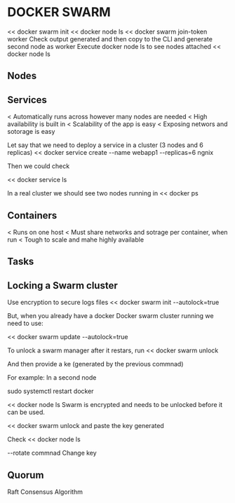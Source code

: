 # DOCKER SWARM

<< docker swarm init
<< docker node ls
<< docker swarm join-token worker
Check output generated and then copy to the CLI and generate second node as worker
Execute docker node ls to see nodes attached
<< docker node ls


## Nodes


## Services
< Automatically runs across however many nodes are needed
< High availability is built in 
< Scalability of the app is easy
< Exposing networs and sotorage is easy

Let say that we need to deploy a service in a cluster (3 nodes and 6 replicas)
<< docker service create --name webapp1 --replicas=6 ngnix

Then we could check

<< docker service ls

In a real cluster we should see two nodes running in 
<< docker ps

## Containers 
< Runs on one host
< Must share networks and sotrage per container, when run
< Tough to scale and mahe highly available
## Tasks

## Locking a Swarm cluster

Use encryption to secure logs files
<< docker swarm init --autolock=true

But, when you already have a docker Docker swarm cluster running we need to use:

<< docker swarm update --autolock=true

To unlock a swarm manager after it restars, run 
<< docker swarm unlock

And then provide a ke (generated by the previous commnad)

For example:
In a second node

sudo systemctl restart docker

<< docker node ls
Swarm is encrypted and needs to be unlocked before it can be used.

<< docker swarm unlock 
and paste the key generated

Check
<< docker node ls 


--rotate commnad
Change key


## Quorum
Raft Consensus Algorithm 





















